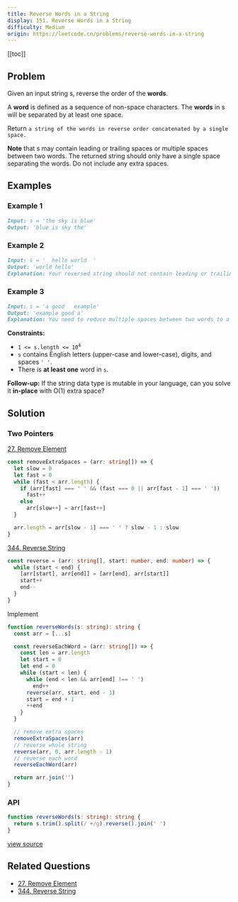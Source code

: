 ```yaml
---
title: Reverse Words in a String
display: 151. Reverse Words in a String
difficulty: Medium
origin: https://leetcode.cn/problems/reverse-words-in-a-string
---
```


[[toc]]

## Problem

Given an input string s, reverse the order of the **words**.

A **word** is defined as a sequence of non-space characters. The **words** in s will be separated by at least one space.

Return `a string of the words in reverse order concatenated by a single space.`

**Note** that s may contain leading or trailing spaces or multiple spaces between two words. The returned string should only have a single space separating the words. Do not include any extra spaces.

## Examples

### Example 1

```md
Input: s = 'the sky is blue'
Output: 'blue is sky the'
```

### Example 2

```md
Input: s = '  hello world  '
Output: 'world hello'
Explanation: Your reversed string should not contain leading or trailing spaces.
```

### Example 3

```md
Input: s = 'a good   example'
Output: 'example good a'
Explanation: You need to reduce multiple spaces between two words to a single space in the reversed string.
```

**Constraints:**

- <code>1 <= s.length <= 10<sup>4</sup></code>
- `s` contains English letters (upper-case and lower-case), digits, and spaces `' '`.
- There is **at least one** word in `s`.

**Follow-up:** If the string data type is mutable in your language, can you solve it **in-place** with O(1) extra space?

## Solution

### Two Pointers

[27. Remove Element](/structures/array/027)

```ts
const removeExtraSpaces = (arr: string[]) => {
  let slow = 0
  let fast = 0
  while (fast < arr.length) {
    if (arr[fast] === ' ' && (fast === 0 || arr[fast - 1] === ' '))
      fast++
    else
      arr[slow++] = arr[fast++]
  }

  arr.length = arr[slow - 1] === ' ' ? slow - 1 : slow
}
```

[344. Reverse String](/structures/string/344)

```ts
const reverse = (arr: string[], start: number, end: number) => {
  while (start < end) {
    [arr[start], arr[end]] = [arr[end], arr[start]]
    start++
    end--
  }
}
```

Implement

```ts
function reverseWords(s: string): string {
  const arr = [...s]

  const reverseEachWord = (arr: string[]) => {
    const len = arr.length
    let start = 0
    let end = 0
    while (start < len) {
      while (end < len && arr[end] !== ' ')
        end++
      reverse(arr, start, end - 1)
      start = end + 1
      ++end
    }
  }

  // remove extra spaces
  removeExtraSpaces(arr)
  // reverse whole string
  reverse(arr, 0, arr.length - 1)
  // reverse each word
  reverseEachWord(arr)

  return arr.join('')
}
```

### API

```ts
function reverseWords(s: string): string {
  return s.trim().split(/ +/g).reverse().join(' ')
}
```

[view source](https://leetcode.cn/problems/reverse-words-in-a-string)

## Related Questions

- [27. Remove Element](/structures/array/027)
- [344. Reverse String](/structures/string/344)
